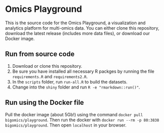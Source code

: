 # Omics Playground

This is the source code for the Omics Playground, a visualization and analytics platform for multi-omics data. You can either clone this repository, download the latest release (includes more data files), or download our Docker image.

## Run from source code

1. Download or clone this repository. 
2. Be sure you have installed all necessary R packges by running the file `requirements.R` and `requirements2.R`.
3. In the `scripts` folder, run `run-all.R` to build the datasets.
4. Change into the `shiny` folder and run `R -e "rmarkdown::run()"`.

## Run using the Docker file

Pull the docker image (about 5Gb!) using the command `docker pull bigomics/playground`. Then run the docker with 
`docker run --rm -p 80:3838 bigomics/playground`. Then open `localhost` in your browser.

